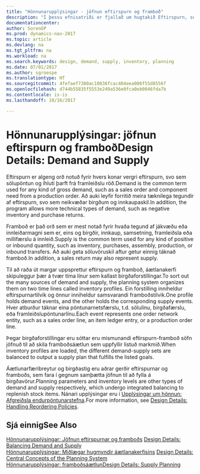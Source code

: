 ```yaml
---
title: "Hönnunarupplýsingar - jöfnun eftirspurn og framboð"
description: "Í þessu efnisatriði er fjallað um hugtakið Eftirspurn, sem er algengasta orðið notað yfir hvers konar vergri eftirspurn, svo sem sölupöntun og íhluti þarft frá framleiðslu röð."
documentationcenter: 
author: SorenGP
ms.prod: dynamics-nav-2017
ms.topic: article
ms.devlang: na
ms.tgt_pltfrm: na
ms.workload: na
ms.search.keywords: design, demand, supply, inventory, planning
ms.date: 07/01/2017
ms.author: sgroespe
ms.translationtype: HT
ms.sourcegitcommit: 4fefaef7380ac10836fcac404eea006f55d8556f
ms.openlocfilehash: d744b55835f5553e249a536e0fca0eb0046fda7b
ms.contentlocale: is-is
ms.lasthandoff: 10/16/2017

---
```

# <a name="design-details-demand-and-supply"></a><span data-ttu-id="0f3b1-103">Hönnunarupplýsingar: jöfnun eftirspurn og framboð</span><span class="sxs-lookup"><span data-stu-id="0f3b1-103">Design Details: Demand and Supply</span></span>
<span data-ttu-id="0f3b1-104">Eftirspurn er algeng orð notuð fyrir hvers konar vergri eftirspurn, svo sem sölupöntun og íhluti þarft frá framleiðslu röð.</span><span class="sxs-lookup"><span data-stu-id="0f3b1-104">Demand is the common term used for any kind of gross demand, such as a sales order and component need from a production order.</span></span> <span data-ttu-id="0f3b1-105">Að auki leyfir forritið meira tæknilega tegundir af eftirspurn, svo sem neikvæðar birgðum og innkaupaskil.</span><span class="sxs-lookup"><span data-stu-id="0f3b1-105">In addition, the program allows more technical types of demand, such as negative inventory and purchase returns.</span></span>  
  
<span data-ttu-id="0f3b1-106">Framboð er það orð sem er mest notað fyrir hvaða tegund af jákvæðu eða innleiðarmagni sem er, eins og birgðir, innkaup, samsetning, framleiðsla eða millifærslu á innleið.</span><span class="sxs-lookup"><span data-stu-id="0f3b1-106">Supply is the common term used for any kind of positive or inbound quantity, such as inventory, purchases, assembly, production, or inbound transfers.</span></span> <span data-ttu-id="0f3b1-107">Að auki geta söluvöruskil aftur getur einnig táknað framboð.</span><span class="sxs-lookup"><span data-stu-id="0f3b1-107">In addition, a sales return may also represent supply.</span></span>  
  
<span data-ttu-id="0f3b1-108">Til að raða út margar uppsprettur eftirspurn og framboð, áætlanakerfi skipuleggur þær á tvær tíma línur sem kallast birgðaforstillingar.</span><span class="sxs-lookup"><span data-stu-id="0f3b1-108">To sort out the many sources of demand and supply, the planning system organizes them on two time lines called inventory profiles.</span></span> <span data-ttu-id="0f3b1-109">Ein forstilling inniheldur eftirspurnartilvik og önnur inniheldur samsvarandi framboðstilvik.</span><span class="sxs-lookup"><span data-stu-id="0f3b1-109">One profile holds demand events, and the other holds the corresponding supply events.</span></span> <span data-ttu-id="0f3b1-110">Hver atburður táknar eina pöntunarnetsfærslu, t.d. sölulínu, birgðafærslu, eða framleiðslupöntunarlínu.</span><span class="sxs-lookup"><span data-stu-id="0f3b1-110">Each event represents one order network entity, such as a sales order line, an item ledger entry, or a production order line.</span></span>  
  
<span data-ttu-id="0f3b1-111">Þegar birgðaforstillingar eru sóttar eru mismunandi eftirspurn-framboð söfn jöfnuð til að skila framboðsáætlun sem uppfyllir listuð markmið.</span><span class="sxs-lookup"><span data-stu-id="0f3b1-111">When inventory profiles are loaded, the different demand-supply sets are balanced to output a supply plan that fulfills the listed goals.</span></span>  
  
<span data-ttu-id="0f3b1-112">Áætlunarfæribreytur og birgðastig eru aðrar gerðir eftirspurnar og framboðs, sem fara í gegnum samþætta jöfnun til að fylla á birgðavörur.</span><span class="sxs-lookup"><span data-stu-id="0f3b1-112">Planning parameters and inventory levels are other types of demand and supply respectively, which undergo integrated balancing to replenish stock items.</span></span> <span data-ttu-id="0f3b1-113">Nánari upplýsingar eru í [Upplýsingar um hönnun: Afgreiðsla endurpöntunarstefna](design-details-handling-reordering-policies.md).</span><span class="sxs-lookup"><span data-stu-id="0f3b1-113">For more information, see [Design Details: Handling Reordering Policies](design-details-handling-reordering-policies.md).</span></span>  
  
## <a name="see-also"></a><span data-ttu-id="0f3b1-114">Sjá einnig</span><span class="sxs-lookup"><span data-stu-id="0f3b1-114">See Also</span></span>  
<span data-ttu-id="0f3b1-115">[Hönnunarupplýsingar: Jöfnun eftirspurnar og framboðs](design-details-balancing-demand-and-supply.md) </span><span class="sxs-lookup"><span data-stu-id="0f3b1-115">[Design Details: Balancing Demand and Supply](design-details-balancing-demand-and-supply.md) </span></span>  
<span data-ttu-id="0f3b1-116">[Hönnunarupplýsingar: Miðlægar hugmyndir áætlanakerfisins](design-details-central-concepts-of-the-planning-system.md) </span><span class="sxs-lookup"><span data-stu-id="0f3b1-116">[Design Details: Central Concepts of the Planning System](design-details-central-concepts-of-the-planning-system.md) </span></span>  
[<span data-ttu-id="0f3b1-117">Hönnunarupplýsingar: framboðsáætlun</span><span class="sxs-lookup"><span data-stu-id="0f3b1-117">Design Details: Supply Planning</span></span>](design-details-supply-planning.md)
